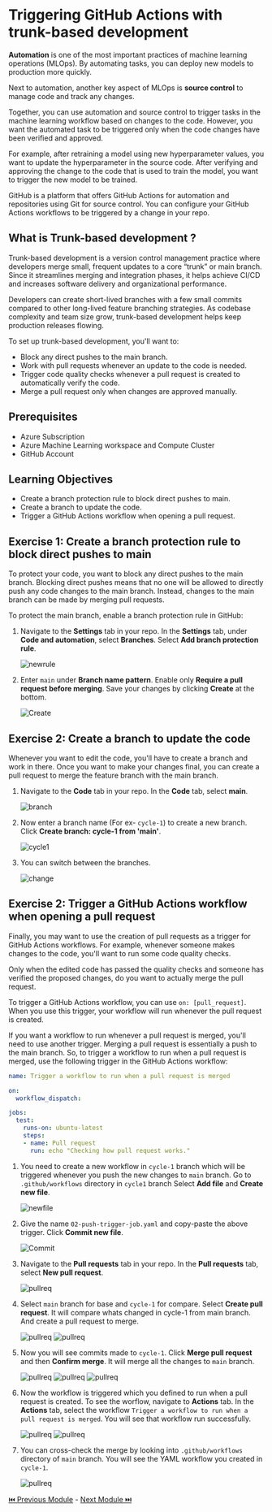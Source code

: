 # Triggering GitHub Actions with trunk-based development

**Automation** is one of the most important practices of machine learning operations (MLOps). By automating tasks, you can deploy new models to production more quickly.

Next to automation, another key aspect of MLOps is **source control** to manage code and track any changes. 

Together, you can use automation and source control to trigger tasks in the machine learning workflow based on changes to the code. However, you want the automated task to be triggered only when the code changes have been verified and approved.

For example, after retraining a model using new hyperparameter values, you want to update the hyperparameter in the source code. After verifying and approving the change to the code that is used to train the model, you want to trigger the new model to be trained.

GitHub is a platform that offers GitHub Actions for automation and repositories using Git for source control. You can configure your GitHub Actions workflows to be triggered by a change in your repo.

## What is Trunk-based development ?

Trunk-based development is a version control management practice where developers merge small, frequent updates to a core “trunk” or main branch. Since it streamlines merging and integration phases, it helps achieve CI/CD and increases software delivery and organizational performance.

Developers can create short-lived branches with a few small commits compared to other long-lived feature branching strategies. As codebase complexity and team size grow, trunk-based development helps keep production releases flowing.

To set up trunk-based development, you'll want to:

- Block any direct pushes to the main branch.
- Work with pull requests whenever an update to the code is needed.
- Trigger code quality checks whenever a pull request is created to automatically verify the code.
- Merge a pull request only when changes are approved manually.

## Prerequisites

- Azure Subscription
- Azure Machine Learning workspace and Compute Cluster
- GitHub Account 

## Learning Objectives

- Create a branch protection rule to block direct pushes to main.
- Create a branch to update the code.
- Trigger a GitHub Actions workflow when opening a pull request.

## Exercise 1: Create a branch protection rule to block direct pushes to main

To protect your code, you want to block any direct pushes to the main branch. Blocking direct pushes means that no one will be allowed to directly push any code changes to the main branch. Instead, changes to the main branch can be made by merging pull requests.

To protect the main branch, enable a branch protection rule in GitHub:

1. Navigate to the **Settings** tab in your repo. In the **Settings** tab, under **Code and automation**, select **Branches**. Select **Add branch protection rule**.

    ![newrule](./assets/1_newrule.jpg "newrule")

2. Enter ```main``` under **Branch name pattern**. Enable only **Require a pull request before merging**. Save your changes by clicking **Create** at the bottom.

    ![Create](./assets/2_create.jpg "Create")

## Exercise 2: Create a branch to update the code

Whenever you want to edit the code, you'll have to create a branch and work in there. Once you want to make your changes final, you can create a pull request to merge the feature branch with the main branch.

1. Navigate to the **Code** tab in your repo. In the **Code** tab, select **main**.

    ![branch](./assets/3_branch.jpg "branch")

2. Now enter a branch name (For ex- ```cycle-1```) to create a new branch. Click **Create branch: cycle-1 from 'main'**.

    ![cycle1](./assets/4_cycle1.jpg "cycle1")
    
3. You can switch between the branches.

    ![change](./assets/5_change.jpg "change")
    
## Exercise 2: Trigger a GitHub Actions workflow when opening a pull request

Finally, you may want to use the creation of pull requests as a trigger for GitHub Actions workflows. For example, whenever someone makes changes to the code, you'll want to run some code quality checks.

Only when the edited code has passed the quality checks and someone has verified the proposed changes, do you want to actually merge the pull request.

To trigger a GitHub Actions workflow, you can use ```on: [pull_request]```. When you use this trigger, your workflow will run whenever the pull request is created.

If you want a workflow to run whenever a pull request is merged, you'll need to use another trigger. Merging a pull request is essentially a push to the main branch. So, to trigger a workflow to run when a pull request is merged, use the following trigger in the GitHub Actions workflow:

```yaml
name: Trigger a workflow to run when a pull request is merged 

on:
  workflow_dispatch:

jobs:
  test:
    runs-on: ubuntu-latest
    steps:
    - name: Pull request
      run: echo "Checking how pull request works."
```

1. You need to create a new workflow in ```cycle-1``` branch which will be triggered whenever you push the new changes to ```main``` branch. Go to ```.github/workflows``` directory in ```cycle1``` branch Select **Add file** and **Create new file**.

    ![newfile](./assets/6_newfile.jpg "newfile")
    
2. Give the name ```02-push-trigger-job.yaml``` and copy-paste the above trigger. Click **Commit new file**.

    ![Commit](./assets/7_commit.jpg "Commit")

3. Navigate to the **Pull requests** tab in your repo. In the **Pull requests** tab, select **New pull request**.

    ![pullreq](./assets/8_pullreq.jpg "pullreq")

4. Select ```main``` branch for base and ```cycle-1``` for compare. Select **Create pull request**. It will compare whats changed in cycle-1 from main branch. And create a pull request to merge.

    ![pullreq](./assets/9_create.jpg "pullreq")
    ![pullreq](./assets/10_createpull.jpg "pullreq")

5. Now you will see commits made to ```cycle-1```. Click **Merge pull request** and then **Confirm merge**. It will merge all the changes to ```main``` branch.

    ![pullreq](./assets/11_merge.jpg "pullreq")
    ![pullreq](./assets/12_confirm.jpg "pullreq")
    ![pullreq](./assets/14_merged.jpg "pullreq")
    
6. Now the workflow is triggered which you defined to run when a pull request is created. To see the worflow, navigate to **Actions** tab. In the **Actions** tab, select the workflow ```Trigger a workflow to run when a pull request is merged```. You will see that workflow run successfully.

    ![pullreq](./assets/15_workflow.jpg "pullreq")
    ![pullreq](./assets/16_run.jpg "pullreq")
    
7. You can cross-check the merge by looking into ```.github/workflows``` directory of ```main``` branch. You will see the YAML workflow you created in ```cycle-1```.

    ![pullreq](./assets/17_check.jpg "pullreq")

[ ⏮️ Previous Module](../2_triggering-azure-machine-learning-jobs-with-github-actions/documentation.md) - [Next Module ⏭️ ](../4_working-with-linting-and-unit-testing-in-github-actions/documentation.md)
